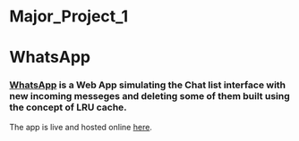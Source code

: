 # Major_Project_1


# WhatsApp
### [WhatsApp](https://akt114.github.io/WhatsApp/) is a Web App simulating the Chat list interface with new incoming messeges and deleting some of them built using the concept of LRU cache.
The app is live and hosted online [here](https://akt114.github.io/WhatsApp/).
